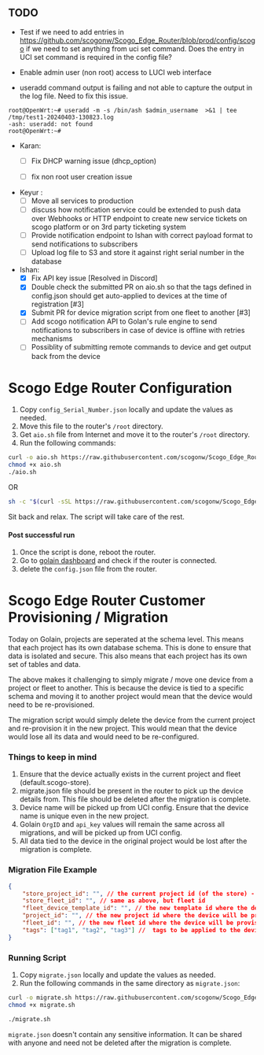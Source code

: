 ## TODO

- Test if we need to add entries in https://github.com/scogonw/Scogo_Edge_Router/blob/prod/config/scogo if we need to set anything from uci set command. Does the entry in UCI set command is required in the config file?
  
- Enable admin user (non root) access to LUCI web interface

- useradd command output is failing and not able to capture the output in the log file. Need to fix this issue.
```
root@OpenWrt:~# useradd -m -s /bin/ash $admin_username  >&1 | tee /tmp/test1-20240403-130823.log
-ash: useradd: not found
root@OpenWrt:~#
```

- Karan: 
    - [ ] Fix DHCP warning issue (dhcp_option)
    - [ ] fix non root user creation issue


- Keyur : 
    - [ ] Move all services to production 
    - [ ] discuss how notification service could be extended to push data over Webhooks or HTTP endpoint to create new service tickets on scogo platform or on 3rd party ticketing system 
    - [ ] Provide notification endpoint to Ishan with correct payload format to send notifications to subscribers
    - [ ] Upload log file to S3 and store it against right serial number in the database

- Ishan: 
    - [x] Fix API key issue [Resolved in Discord]
    - [x] Double check the submitted PR on aio.sh so that the tags defined in config.json should get auto-applied to devices at the time of registration [#3]
    - [x] Submit PR for device migration script from one fleet to another [#3]
    - [ ] Add scogo notification API to Golan's rule engine to send notifications to subscribers in case of device is offline with retries mechanisms
    - [ ] Possiblity of submitting remote commands to device and get output back from the device

# Scogo Edge Router Configuration
1. Copy `config_Serial_Number.json` locally and update the values as needed.
2. Move this file to the router's `/root` directory.
3. Get `aio.sh` file from Internet and move it to the router's `/root` directory.
4. Run the following commands:
```bash
curl -o aio.sh https://raw.githubusercontent.com/scogonw/Scogo_Edge_Router/prod/aio.sh
chmod +x aio.sh
./aio.sh
```
OR 
```bash
sh -c "$(curl -sSL https://raw.githubusercontent.com/scogonw/Scogo_Edge_Router/prod/aio.sh)"
```
Sit back and relax. The script will take care of the rest.
#### Post successful run
1. Once the script is done, reboot the router.
2. Go to [golain dashboard](https://scogo.golain.io) and check if the router is connected.
3. delete the `config.json` file from the router.


# Scogo Edge Router Customer Provisioning / Migration
Today on Golain, projects are seperated at the schema level. This means that each project has its own database schema. This is done to ensure that data is isolated and secure. This also means that each project has its own set of tables and data.

The above makes it challenging to simply migrate / move one device from a project or fleet to another. This is because the device is tied to a specific schema and moving it to another project would mean that the device would need to be re-provisioned.

The migration script would simply delete the device from the current project and re-provision it in the new project. This would mean that the device would lose all its data and would need to be re-configured.

### Things to keep in mind
1. Ensure that the device actually exists in the current project and fleet  (default.scogo-store).
2. migrate.json file should be present in the router to pick up the device details from. This file should be deleted after the migration is complete.
3. Device name will be picked up from UCI config. Ensure that the device name is unique even in the new project.
5. Golain `OrgID` and `api_key` values will remain the same across all migrations, and will be picked up from UCI config.
4. All data tied to the device in the original project would be lost after the migration is complete.

### Migration File Example

```json
{
    "store_project_id": "", // the current project id (of the store) - this is where the device is currently provisioned
    "store_fleet_id": "", // same as above, but fleet id
    "fleet_device_template_id": "", // the new template id where the device will be provisioned (can be copied from Blueprints on Golain Console)
    "project_id": "", // the new project id where the device will be provisioned
    "fleet_id": "", // the new fleet id where the device will be provisioned
    "tags": ["tag1", "tag2", "tag3"] //  tags to be applied to the device
}
```

### Running Script
1. Copy `migrate.json` locally and update the values as needed.
2. Run the following commands in the same directory as `migrate.json`:

```bash
curl -o migrate.sh https://raw.githubusercontent.com/scogonw/Scogo_Edge_Router/prod/migrate.sh
chmod +x migrate.sh

./migrate.sh
```

`migrate.json` doesn't contain any sensitive information. It can be shared with anyone and need not be deleted after the migration is complete.